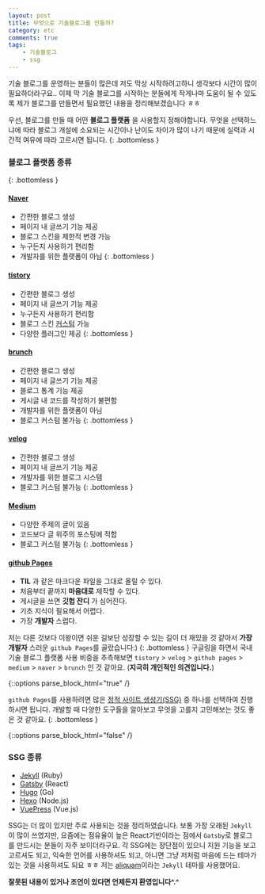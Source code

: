 ```yaml
---
layout: post
title: 무엇으로 기술블로그를 만들까?
category: etc
comments: true
tags:
    - 기술블로그
    - ssg
---
```


기술 블로그를 운영하는 분들이 많은데 저도 막상 시작하려고하니 생각보다 시간이 많이 필요하더라구요..
이제 막 기술 블로그를 시작하는 분들에게 작게나마 도움이 될 수 있도록 제가 블로그를 만들면서 필요했던 내용을 정리해보겠습니다 ㅎㅎ

우선, 블로그를 만들 때 어떤 __블로그 플랫폼__ 을 사용할지 정해야합니다.
무엇을 선택하느냐에 따라 블로그 개설에 소요되는 시간이나 난이도 차이가 많이 나기 때문에 실력과 시간적 여유에 따라 고르시면 됩니다.
{: .bottomless }

### 블로그 플랫폼 종류
{: .bottomless }

#### [Naver](https://section.blog.naver.com/BlogHome.nhn?directoryNo=0&currentPage=1&groupId=0)
* 간편한 블로그 생성
* 페이지 내 글쓰기 기능 제공
* 블로그 스킨을 제한적 변경 가능
* 누구든지 사용하기 편리함
* 개발자를 위한 플랫폼이 아님
{: .bottomless }

#### [tistory](https://www.tistory.com/)
* 간편한 블로그 생성
* 페이지 내 글쓰기 기능 제공
* 누구든지 사용하기 편리함
* 블로그 스킨 [커스텀](https://tistory.github.io/document-tistory-skin/contents/protected.html) 가능
* 다양한 플러그인 제공
{: .bottomless }

#### [brunch](https://brunch.co.kr/)
* 간편한 블로그 생성
* 페이지 내 글쓰기 기능 제공
* 블로그 통계 기능 제공
* 게시글 내 코드를 작성하기 불편함
* 개발자를 위한 플랫폼이 아님
* 블로그 커스텀 불가능
{: .bottomless }

#### [velog](https://velog.io/)
* 간편한 블로그 생성
* 페이지 내 글쓰기 기능 제공
* 개발자를 위한 블로그 시스템
* 블로그 커스텀 불가능
{: .bottomless }

#### [Medium](https://medium.com/)
* 다양한 주제의 글이 있음
* 코드보다 글 위주의 포스팅에 적합
* 블로그 커스텀 불가능
{: .bottomless }

#### [github Pages](https://pages.github.com/)
* __TIL__ 과 같은 마크다운 파일을 그대로 올릴 수 있다.
* 처음부터 끝까지 __마음대로__ 제작할 수 있다.
* 게시글을 쓰면 __깃헙 잔디__ 가 심어진다.
* 기초 지식이 필요해서 어렵다.
* 가장 __개발자__ 스럽다.

저는 다른 것보다 이왕이면 쉬운 길보단 성장할 수 있는 길이 더 재밌을 것 같아서 __가장 개발자__ 스러운 `github Pages`를 골랐습니다:)
{: .bottomless }
구글링을 하면서 국내 기술 블로그 플랫폼 사용 비중을 추측해보면 `tistory` > `velog` > `github pages` > `medium` > `naver` > `brunch` 인 것 같아요. (__지극히 개인적인 의견입니다.__)

{::options parse_block_html="true" /}

`github Pages`를 사용하려면 많은 [정적 사이트 생성기(SSG)](#to_be_continue) 중 하나를 선택하여 진행하시면 됩니다. 개발할 때 다양한 도구들을 알아보고 무엇을 고를지 고민해보는 것도 좋은 것 같아요.
{: .bottomless }

{::options parse_block_html="false" /}

### SSG 종류
* [Jekyll](https://jekyllrb.com/) (Ruby)
* [Gatsby](https://www.gatsbyjs.com/) (React)
* [Hugo](https://gohugo.io/) (Go)
* [Hexo](https://hexo.io/ko/index.html) (Node.js)
* [VuePress](https://vuepress.vuejs.org/) (Vue.js)

SSG는 더 많이 있지만 주로 사용되는 것을 정리하였습니다. 보통 가장 오래된 `Jekyll`이 많이 쓰였지만, 요즘에는 점유율이 높은 React기반이라는 점에서 `Gatsby`로 블로그를 만드시는 분들이 자주 보이더라구요. 각 SSG에는 장단점이 있으니 지원 기능을 보고 고르셔도 되고, 익숙한 언어를 사용하셔도 되고, 아니면 그냥 저처럼 마음에 드는 테마가 있는 것을 사용하셔도 되요 ㅎㅎ 저는 [aliquam](https://github.com/grrinchas/aliquam)이라는 `Jekyll` 테마를 사용했어요.




__잘못된 내용이 있거나 조언이 있다면 언제든지 환영입니다^.^__